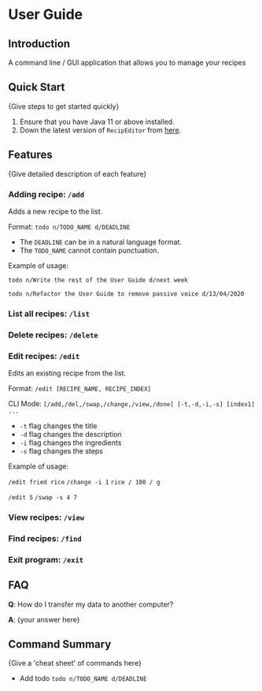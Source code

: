 # User Guide

## Introduction

A command line / GUI application that allows you to manage your recipes 

## Quick Start

{Give steps to get started quickly}

1. Ensure that you have Java 11 or above installed.
1. Down the latest version of `RecipEditor` from [here](http://link.to/duke).

## Features 

{Give detailed description of each feature}

### Adding recipe: `/add`

Adds a new recipe to the list.

Format: `todo n/TODO_NAME d/DEADLINE`

* The `DEADLINE` can be in a natural language format.
* The `TODO_NAME` cannot contain punctuation.

Example of usage:

`todo n/Write the rest of the User Guide d/next week`

`todo n/Refactor the User Guide to remove passive voice d/13/04/2020`

### List all recipes: `/list`

### Delete recipes: `/delete`

### Edit recipes: `/edit`

Edits an existing recipe from the list.

Format: `/edit [RECIPE_NAME, RECIPE_INDEX]`

CLI Mode: `[/add,/del,/swap,/change,/view,/done] [-t,-d,-i,-s] [index1] ...`

* `-t` flag changes the title
* `-d` flag changes the description
* `-i` flag changes the ingredients
* `-s` flag changes the steps

Example of usage:

`/edit fried rice`
`/change -i 1`
`rice / 100 / g`

`/edit 5`
`/swap -s 4 7`

### View recipes: `/view`

### Find recipes: `/find`

### Exit program: `/exit`


## FAQ

**Q**: How do I transfer my data to another computer? 

**A**: {your answer here}

## Command Summary

{Give a 'cheat sheet' of commands here}

* Add todo `todo n/TODO_NAME d/DEADLINE`
